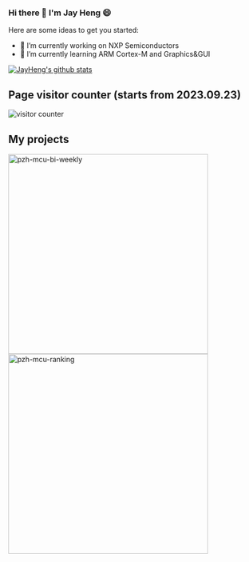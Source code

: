 ### Hi there 👋 I'm Jay Heng 😄

Here are some ideas to get you started:

- 🔭 I’m currently working on NXP Semiconductors
- 🌱 I’m currently learning ARM Cortex-M and Graphics&GUI

 [![JayHeng's github stats](https://github-readme-stats.vercel.app/api?username=JayHeng)](https://github.com/JayHeng)

## Page visitor counter (starts from 2023.09.23)
![visitor counter](https://profile-counter.glitch.me/JayHeng/count.svg)

## My projects

<p align="left">
  <a href="https://github.com/JayHeng/pzh-mcu-bi-weekly">
    <img width="400" src="https://denvercoder1-github-readme-stats.vercel.app/api/pin/?username=JayHeng&repo=pzh-mcu-bi-weekly&theme=material-palenight&hide_border=true&show_icons=true" alt="pzh-mcu-bi-weekly"></a>
  <a href="https://github.com/JayHeng/pzh-mcu-ranking">
    <img width="400" src="https://denvercoder1-github-readme-stats.vercel.app/api/pin/?username=JayHeng&repo=pzh-mcu-ranking&theme=material-palenight&hide_border=true&show_icons=true" alt="pzh-mcu-ranking"></a>
</p>
